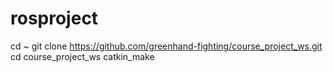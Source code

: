 # rosproject
cd ~
git clone https://github.com/greenhand-fighting/course_project_ws.git
cd course_project_ws
catkin_make
